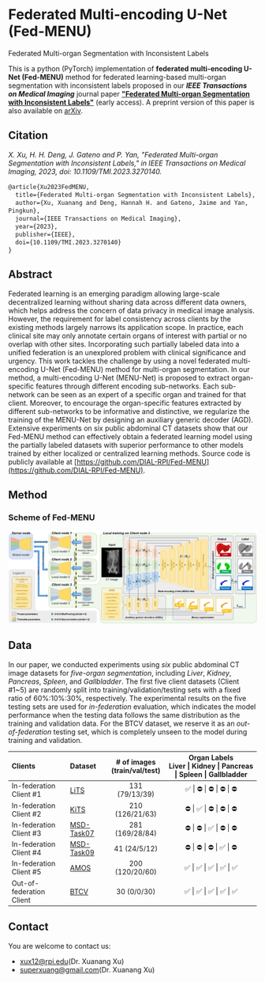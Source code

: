 # Federated Multi-encoding U-Net (Fed-MENU)
Federated Multi-organ Segmentation with Inconsistent Labels

This is a python (PyTorch) implementation of **federated multi-encoding U-Net (Fed-MENU)** method for federated learning-based multi-organ segmentation with inconsistent labels proposed in our ***IEEE Transactions on Medical Imaging*** journal paper [**"Federated Multi-organ Segmentation with Inconsistent Labels"**](https://doi.org/10.1109/TMI.2023.3270140) (early access). A preprint version of this paper is also available on [arXiv](https://arxiv.org/abs/2206.07156).

## Citation
  *X. Xu, H. H. Deng, J. Gateno and P. Yan, "Federated Multi-organ Segmentation with Inconsistent Labels," in IEEE Transactions on Medical Imaging, 2023, doi: 10.1109/TMI.2023.3270140.*

    @article{Xu2023FedMENU,
      title={Federated Multi-organ Segmentation with Inconsistent Labels}, 
      author={Xu, Xuanang and Deng, Hannah H. and Gateno, Jaime and Yan, Pingkun},
      journal={IEEE Transactions on Medical Imaging}, 
      year={2023},
      publisher={IEEE},
      doi={10.1109/TMI.2023.3270140}
    }

## Abstract
Federated learning is an emerging paradigm allowing large-scale decentralized learning without sharing data across different data owners, which helps address the concern of data privacy in medical image analysis. However, the requirement for label consistency across clients by the existing methods largely narrows its application scope. In practice, each clinical site may only annotate certain organs of interest with partial or no overlap with other sites. Incorporating such partially labeled data into a unified federation is an unexplored problem with clinical significance and urgency. This work tackles the challenge by using a novel federated multi-encoding U-Net (Fed-MENU) method for multi-organ segmentation. In our method, a multi-encoding U-Net (MENU-Net) is proposed to extract organ-specific features through different encoding sub-networks. Each sub-network can be seen as an expert of a specific organ and trained for that client. Moreover, to encourage the organ-specific features extracted by different sub-networks to be informative and distinctive, we regularize the training of the MENU-Net by designing an auxiliary generic decoder (AGD). Extensive experiments on six public abdominal CT datasets show that our Fed-MENU method can effectively obtain a federated learning model using the partially labeled datasets with superior performance to other models trained by either localized or centralized learning methods. Source code is publicly available at [https://github.com/DIAL-RPI/Fed-MENU](https://github.com/DIAL-RPI/Fed-MENU).

## Method
### Scheme of Fed-MENU
<img src="./fig1.png"/>

## Data
In our paper, we conducted experiments using *six* public abdominal CT image datasets for *five-organ segmentation*, including *Liver*, *Kidney*, *Pancreas*, *Spleen*, and *Gallbladder*. The first five client datasets (Client #1~5) are randomly split into training/validation/testing sets with a fixed ratio of 60\%:10\%:30\%, respectively. The experimental results on the five testing sets are used for *in-federation* evaluation, which indicates the model performance when the testing data follows the same distribution as the training and validation data. For the BTCV dataset, we reserve it as an *out-of-federation* testing set, which is completely unseen to the model during training and validation.

Clients | Dataset | # of images<br>(train/val/test) | Organ Labels<br>Liver \| Kidney \| Pancreas \| Spleen \| Gallbladder
:--- | :--- | :---: | :---: 
In-federation Client #1 | [LiTS](https://competitions.codalab.org/competitions/17094) | 131 (79/13/39) | :white_check_mark: \| :no_entry: \| :no_entry: \| :no_entry: \| :no_entry:
In-federation Client #2 | [KiTS](https://kits19.grand-challenge.org/home/) | 210 (126/21/63) | :no_entry: \| :white_check_mark: \| :no_entry: \| :no_entry: \| :no_entry:
In-federation Client #3 | [MSD-Task07](http://medicaldecathlon.com/) | 281 (169/28/84) | :no_entry: \| :no_entry: \| :white_check_mark: \| :no_entry: \| :no_entry:
In-federation Client #4 | [MSD-Task09](http://medicaldecathlon.com/) | 41 (24/5/12) | :no_entry: \| :no_entry: \| :no_entry: \| :white_check_mark: \| :no_entry:
In-federation Client #5 | [AMOS](https://amos22.grand-challenge.org/) | 200 (120/20/60) | :white_check_mark: \| :white_check_mark: \| :white_check_mark: \| :white_check_mark: \| :white_check_mark:
Out-of-federation Client  | [BTCV](https://www.synapse.org/\#!Synapse:syn3193805/wiki/89480) | 30 (0/0/30) | :white_check_mark: \| :white_check_mark: \| :white_check_mark: \| :white_check_mark: \| :white_check_mark:

## Contact
You are welcome to contact us:  
  - [xux12@rpi.edu](mailto:xux12@rpi.edu)(Dr. Xuanang Xu)  
  - [superxuang@gmail.com](mailto:superxuang@gmail.com)(Dr. Xuanang Xu)
